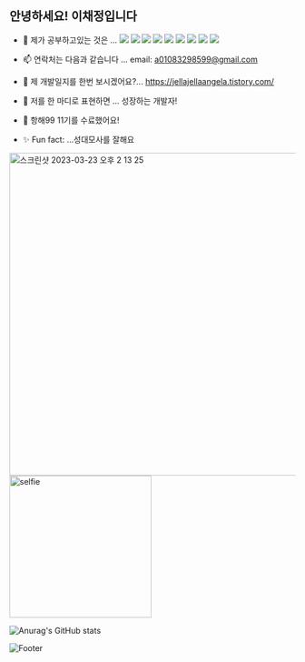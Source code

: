### 
안녕하세요! 이채정입니다
--------------
- 🌱 제가 공부하고있는 것은 ...
<img src="https://img.shields.io/badge/React-61DAFB?style=flat&logo=React&logoColor=white"/> <img src="https://img.shields.io/badge/JavaScript-F7DF1E?style=flat&logo=JavaScript&logoColor=white"/> <img src="https://img.shields.io/badge/TypeScript-3178C6?style=flat&logo=TypeScript&logoColor=white"/> <img src="https://img.shields.io/badge/Recoil-3152A0?style=flat&logo=atom&logoColor=white"> <img src="https://img.shields.io/badge/Redux-764ABC?style=flat&logo=Redux&logoColor=white"/> <img src="https://img.shields.io/badge/Tailwind CSS-06B6D4?style=flat&logo=Tailwind CSS&logoColor=white"/> <img src="https://img.shields.io/badge/styled-components-DB7093?style=flat&logo=styled-components&logoColor=white"/>  <img src="https://img.shields.io/badge/reactQuery-FF4154?style=flat&logo=reactquery&logoColor=white"> <img src="https://img.shields.io/badge/nextdotjs-000000?style=flat&logo=nextdotjs&logoColor=white">

- 📫 연락처는 다음과 같습니다 ... email: a01083298599@gmail.com  
- 🔭 제 개발일지를 한번 보시겠어요?... https://jellajellaangela.tistory.com/ 
- 👯 저를 한 마디로 표현하면 ... 성장하는 개발자!
- 🚢 항해99 11기를 수료했어요!
- ✨ Fun fact: ...성대모사를 잘해요

<img width="568" alt="스크린샷 2023-03-23 오후 2 13 25" src="https://user-images.githubusercontent.com/120077192/227109588-3113167a-aad2-419e-9ce1-1688c7973046.png">

<img width="250" alt="selfie" src="https://user-images.githubusercontent.com/120077192/227109700-6587aeb7-2da6-4d5c-9f4c-ba9b880fffcb.JPG">




![Anurag's GitHub stats](https://github-readme-stats.vercel.app/api?username=AngelaChaejung&show_icons=true&theme=cobalt)

![Footer](https://capsule-render.vercel.app/api?type=waving&color=auto&height=200&section=footer)

<!--
**AngelaChaejung/AngelaChaejung** is a ✨ _special_ ✨ repository because its `README.md` (this file) appears on your GitHub profile.

Here are some ideas to get you started:







- 🔭 I’m currently working on ...

- 👯 I’m looking to collaborate on ...
- 🤔 I’m looking for help with ...
- 💬 Ask me about ...
- 📫 How to reach me: ...
- 😄 Pronouns: ...
- ⚡ Fun fact: ...
-->

